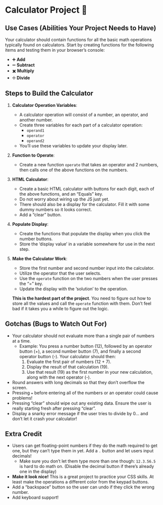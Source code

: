 # Calculator Project 🧮

## Use Cases (Abilities Your Project Needs to Have)

Your calculator should contain functions for all the basic math operations typically found on calculators. Start by creating functions for the following items and testing them in your browser’s console:

- ➕ **Add**
- ➖ **Subtract**
- ✖️ **Multiply**
- ➗ **Divide**

## Steps to Build the Calculator

1. **Calculator Operation Variables**:

   - A calculator operation will consist of a number, an operator, and another number.
   - Create three variables for each part of a calculator operation:
     - `operand1`
     - `operator`
     - `operand2`
   - You’ll use these variables to update your display later.

2. **Function to Operate**:

   - Create a new function `operate` that takes an operator and 2 numbers, then calls one of the above functions on the numbers.

3. **HTML Calculator**:

   - Create a basic HTML calculator with buttons for each digit, each of the above functions, and an “Equals” key.
   - Do not worry about wiring up the JS just yet.
   - There should also be a display for the calculator. Fill it with some dummy numbers so it looks correct.
   - Add a “clear” button.

4. **Populate Display**:

   - Create the functions that populate the display when you click the number buttons.
   - Store the ‘display value’ in a variable somewhere for use in the next step.

5. **Make the Calculator Work**:

   - Store the first number and second number input into the calculator.
   - Utilize the operator that the user selects.
   - Use the `operate` function on the two numbers when the user presses the “=” key.
   - Update the display with the ‘solution’ to the operation.

   **This is the hardest part of the project**. You need to figure out how to store all the values and call the `operate` function with them. Don’t feel bad if it takes you a while to figure out the logic.

## Gotchas (Bugs to Watch Out For)

- Your calculator should not evaluate more than a single pair of numbers at a time.
  - Example: You press a number button (12), followed by an operator button (+), a second number button (7), and finally a second operator button (-). Your calculator should then:
    1. Evaluate the first pair of numbers (12 + 7).
    2. Display the result of that calculation (19).
    3. Use that result (19) as the first number in your new calculation, along with the next operator (-).
- Round answers with long decimals so that they don’t overflow the screen.
- Pressing `=` before entering all of the numbers or an operator could cause problems!
- Pressing “clear” should wipe out any existing data. Ensure the user is really starting fresh after pressing “clear”.
- Display a snarky error message if the user tries to divide by 0… and don’t let it crash your calculator!

## Extra Credit

- Users can get floating-point numbers if they do the math required to get one, but they can’t type them in yet. Add a `.` button and let users input decimals!
  - Make sure you don’t let them type more than one though: `12.3.56.5` is hard to do math on. (Disable the decimal button if there’s already one in the display)
- **Make it look nice!** This is a great project to practice your CSS skills. At least make the operations a different color from the keypad buttons.
- Add a “backspace” button so the user can undo if they click the wrong number.
- Add keyboard support!
